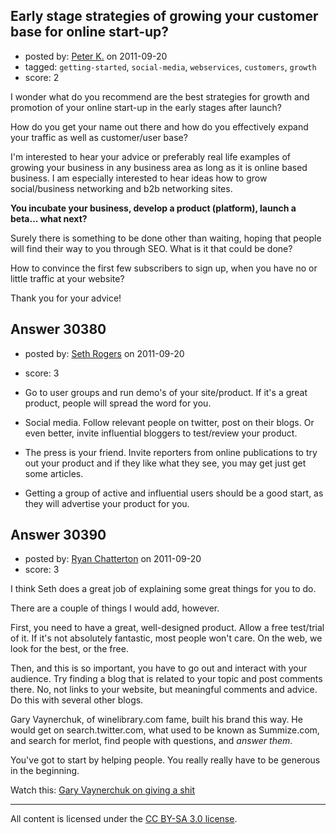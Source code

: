 ## Early stage strategies of growing your customer base for online start-up?

- posted by: [Peter K.](https://stackexchange.com/users/-1/13392-peter-k) on 2011-09-20
- tagged: `getting-started`, `social-media`, `webservices`, `customers`, `growth`
- score: 2

I wonder what do you recommend are the best strategies for growth and promotion of your online start-up in the early stages after launch?

How do you get your name out there and how do you effectively expand your traffic as well as customer/user base?

I'm interested to hear your advice or preferably real life examples of growing your business in any business area as long as it is online based business. I am especially interested to hear ideas how to grow social/business networking and b2b networking sites.

**You incubate your business, develop a product (platform), launch a beta... what next?** 

Surely there is something to be done other than waiting, hoping that people will find their way to you through SEO. What is it that could be done?

How to convince the first few subscribers to sign up, when you have no or little traffic at your website?

Thank you for your advice!


## Answer 30380

- posted by: [Seth Rogers](https://stackexchange.com/users/-1/13038-seth-rogers) on 2011-09-20
- score: 3

 - Go to user groups and run demo's of your site/product. If it's a great product, people will spread the word for you.
 - Social media. Follow relevant people on twitter, post on their blogs. Or even better, invite influential bloggers to test/review your product.
 - The press is your friend. Invite reporters from online publications to try out your product and if they like what they see, you may get just get some articles.
 - Getting a group of active and influential users should be a good start, as they will advertise your product for you.


## Answer 30390

- posted by: [Ryan Chatterton](https://stackexchange.com/users/-1/3753-ryan-chatterton) on 2011-09-20
- score: 3

<p>I think Seth does a great job of explaining some great things for you to do.</p>

<p>There are a couple of things I would add, however.</p>

<p>First, you need to have a great, well-designed product. Allow a free test/trial of it. If it's not absolutely fantastic, most people won't care. On the web, we look for the best, or the free.</p>

<p>Then, and this is so important, you have to go out and interact with your audience. Try finding a blog that is related to your topic and post comments there. No, not links to your website, but meaningful comments and advice. Do this with several other blogs.</p>

<p>Gary Vaynerchuk, of winelibrary.com fame, built his brand this way. He would get on search.twitter.com, what used to be known as Summize.com, and search for merlot, find people with questions, and <em>answer them</em>.</p>

<p>You've got to start by helping people. You really really have to be generous in the beginning.</p>

<p>Watch this:
<a href="http://www.youtube.com/watch?v=BEYjvifUdeM" rel="nofollow">Gary Vaynerchuk on giving a shit</a></p>




---

All content is licensed under the [CC BY-SA 3.0 license](https://creativecommons.org/licenses/by-sa/3.0/).
